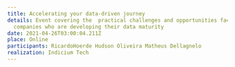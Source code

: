 ```yaml
---
title: Accelerating your data-driven journey
details: Event covering the  practical challenges and opportunities faced by
  companies who are developing their data maturity
date: 2021-04-26T03:00:04.211Z
place: Online
participants: RicardoHoerde Hudson Oliveira Matheus Dellagnelo
realization: Indicium Tech
---
```

